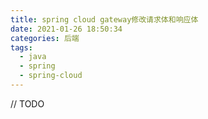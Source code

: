 ```yaml
---
title: spring cloud gateway修改请求体和响应体
date: 2021-01-26 18:50:34
categories: 后端
tags:
  - java
  - spring
  - spring-cloud
---
```


// TODO